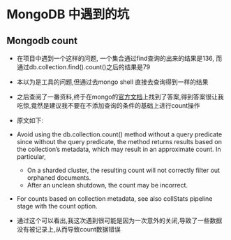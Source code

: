 # MongoDB 中遇到的坑

## Mongodb count
- 在项目中遇到一个这样的问题, 一个集合通过find查询的出来的结果是136, 而通过db.collection.find().count()之后的结果是79
- 本以为是工具的问题,但通过去mongo shell 直接去查询得到一样的结果
- 之后查阅了一番资料,终于在mongo的[官方文档](https://docs.mongodb.com/manual/reference/method/db.collection.count/#collection-count-accuracy-shutdown)上找到了答案,得到答案很让我吃惊,竟然是建议我不要在不添加查询的条件的基础上进行count操作
- 原文如下:

- Avoid using the db.collection.count() method without a query predicate since without the query predicate, the method returns results based on the collection’s metadata, which may result in an approximate count. In particular,
    - On a sharded cluster, the resulting count will not correctly filter out orphaned documents.
    - After an unclean shutdown, the count may be incorrect.
- For counts based on collection metadata, see also collStats pipeline stage with the count option.
- 通过这个可以看出,我这次遇到很可能是因为一次意外的关闭,导致了一些数据没有被记录上,从而导致count数据错误


